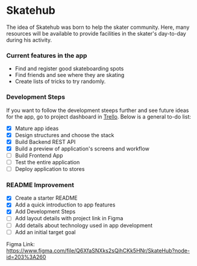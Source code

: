 # Skatehub

The idea of Skatehub was born to help the skater community. Here, many resources will be available to provide facilities in the skater's day-to-day during his activity.

### Current features in the app
- Find and register good skateboarding spots
- Find friends and see where they are skating
- Create lists of tricks to try randomly.

### Development Steps

If you want to follow the development steeps further and see future ideas for the app, go to project dashboard in [Trello](https://trello.com/b/APwg8K3d/skatehub).
Below is a general to-do list:

- [x] Mature app ideas
- [x] Design structures and choose the stack
- [x] Build Backend REST API
- [x] Build a preview of application's screens and workflow
- [ ] Build Frontend App
- [ ] Test the entire application
- [ ] Deploy application to stores

### README Improvement
- [x] Create a starter README
- [x] Add a quick introduction to app features
- [x] Add Development Steps
- [ ] Add layout details with project link in Figma
- [ ] Add details about technology used in app development
- [ ] Add an initial target goal

Figma Link: https://www.figma.com/file/Q6XfaSNXks2sQihCKk5HNr/SkateHub?node-id=203%3A260
